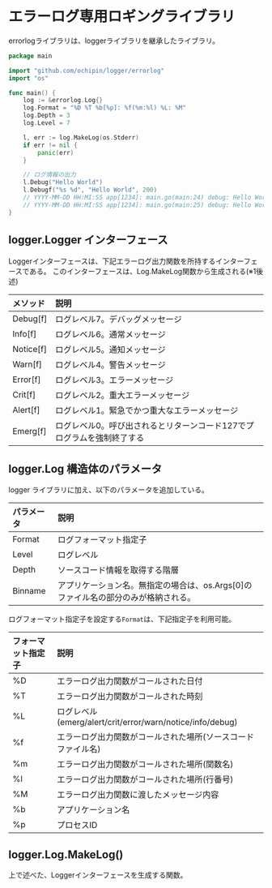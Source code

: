 エラーログ専用ロギングライブラリ
===========================================================
errorlogライブラリは、loggerライブラリを継承したライブラリ。

```go
package main

import "github.com/ochipin/logger/errorlog"
import "os"

func main() {
    log := &errorlog.Log{}
    log.Format = "%D %T %b[%p]: %f(%m:%l) %L: %M"
    log.Depth = 3
    log.Level = 7

    l, err := log.MakeLog(os.Stderr)
    if err != nil {
        panic(err)
    }

    // ログ情報の出力
    l.Debug("Hello World")
    l.Debugf("%s %d", "Hello World", 200)
    // YYYY-MM-DD HH:MI:SS app[1234]: main.go(main:24) debug: Hello World
    // YYYY-MM-DD HH:MI:SS app[1234]: main.go(main:25) debug: Hello World 200 
}
```

## logger.Logger インターフェース
Loggerインターフェースは、下記エラーログ出力関数を所持するインターフェースである。
このインターフェースは、Log.MakeLog関数から生成される(※1後述)

| メソッド  | 説明 |
|:-- |:-- |
| Debug[f] | ログレベル7。デバッグメッセージ |
| Info[f] | ログレベル6。通常メッセージ |
| Notice[f] | ログレベル5。通知メッセージ |
| Warn[f] | ログレベル4。警告メッセージ |
| Error[f] | ログレベル3。エラーメッセージ |
| Crit[f] | ログレベル2。重大エラーメッセージ |
| Alert[f] | ログレベル1。緊急でかつ重大なエラーメッセージ |
| Emerg[f] | ログレベル0。呼び出されるとリターンコード127でプログラムを強制終了する |

## logger.Log 構造体のパラメータ

logger ライブラリに加え、以下のパラメータを追加している。

| パラメータ | 説明 |
|:--|:--|
| Format | ログフォーマット指定子                           |
| Level  | ログレベル        |
| Depth  | ソースコード情報を取得する階層 |
| Binname| アプリケーション名。無指定の場合は、os.Args[0]のファイル名の部分のみが格納される。|

ログフォーマット指定子を設定する`Format`は、下記指定子を利用可能。

| フォーマット指定子 | 説明 |
|:-- |:-- |
| %D | エラーログ出力関数がコールされた日付 |
| %T | エラーログ出力関数がコールされた時刻 |
| %L | ログレベル(emerg/alert/crit/error/warn/notice/info/debug) |
| %f | エラーログ出力関数がコールされた場所(ソースコードファイル名)  |
| %m | エラーログ出力関数がコールされた場所(関数名)  |
| %l | エラーログ出力関数がコールされた場所(行番号) |
| %M | エラーログ出力関数に渡したメッセージ内容 |
| %b | アプリケーション名 |
| %p | プロセスID |

## logger.Log.MakeLog()
上で述べた、Loggerインターフェースを生成する関数。
